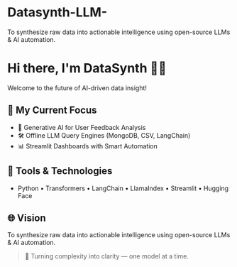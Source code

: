 # Datasynth-LLM-
To synthesize raw data into actionable intelligence using open-source LLMs &amp; AI automation.
# Hi there, I'm DataSynth 🤖✨

Welcome to the future of AI-driven data insight!

## 🚀 My Current Focus
- 🧩 Generative AI for User Feedback Analysis
- 🛠️ Offline LLM Query Engines (MongoDB, CSV, LangChain)
- 📊 Streamlit Dashboards with Smart Automation

## 🧠 Tools & Technologies
- Python • Transformers • LangChain • LlamaIndex • Streamlit • Hugging Face

## 🌐 Vision
To synthesize raw data into actionable intelligence using open-source LLMs & AI automation.

> 🧬 Turning complexity into clarity — one model at a time.
